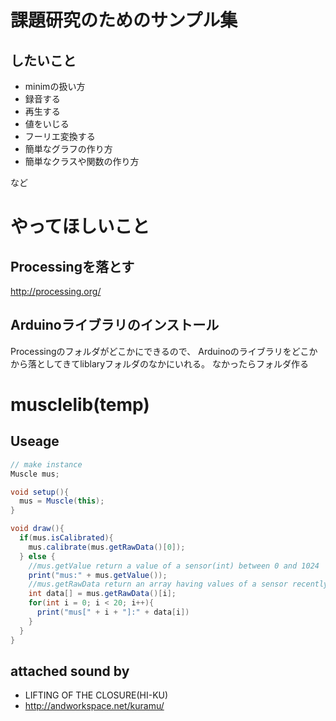 # 課題研究のためのサンプル集
## したいこと
- minimの扱い方
 - 録音する
 - 再生する
 - 値をいじる
 - フーリエ変換する
- 簡単なグラフの作り方
- 簡単なクラスや関数の作り方

など

# やってほしいこと
## Processingを落とす
http://processing.org/

## Arduinoライブラリのインストール
Processingのフォルダがどこかにできるので、
Arduinoのライブラリをどこかから落としてきてliblaryフォルダのなかにいれる。
なかったらフォルダ作る

# musclelib(temp)
## Useage
``` java
// make instance
Muscle mus;

void setup(){
  mus = Muscle(this);
}

void draw(){
  if(mus.isCalibrated){
    mus.calibrate(mus.getRawData()[0]);
  } else {
    //mus.getValue return a value of a sensor(int) between 0 and 1024
    print("mus:" + mus.getValue());    
    //mus.getRawData return an array having values of a sensor recently 20 times
    int data[] = mus.getRawData()[i];
    for(int i = 0; i < 20; i++){
      print("mus[" + i + "]:" + data[i])
    }
  }
}
```

## attached sound by
- LIFTING OF THE CLOSURE(HI-KU)
 - http://andworkspace.net/kuramu/
